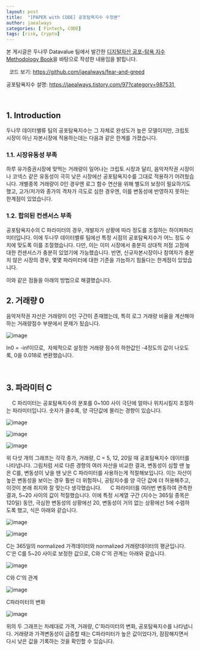 ```yaml
---
layout: post
title:  "[PAPER with CODE] 공포탐욕지수 수정본"
author: jaealways
categories: [ Fintech, CODE]
tags: [risk, Crypto]
---
```


본 게시글은 두나무 Datavalue 팀에서 발간한 [디지털자산 공포-탐욕 지수 Methodology Book](https://datavalue.dunamu.com/static/pdf/%EB%91%90%EB%82%98%EB%AC%B4%20%EB%94%94%EC%A7%80%ED%84%B8%EC%9E%90%EC%82%B0%20%EA%B3%B5%ED%8F%AC-%ED%83%90%EC%9A%95%20%EC%A7%80%EC%88%98%20Methodology%20Book%202.0.pdf)을 바탕으로 작성한 내용임을 밝힙니다.

 
코드 보기: https://github.com/jaealways/fear-and-greed


공포탐욕지수 설명: https://jaealways.tistory.com/97?category=987531 



 
## 1. Introduction

두나무 데이터밸류 팀의 공포탐욕지수는 그 자체로 완성도가 높은 모델이지만, 크립토 시장이 아닌 자본시장에 적용하는데는 다음과 같은 한계를 가졌습니다.


### 1.1. 시장유동성 부족

하루 유가증권시장에 맞먹는 거래량이 일어나는 크립토 시장과 달리, 음악저작권 시장이나 코넥스 같은 유동성이 극히 낮은 시장에선 공포탐욕지수를 그대로 적용하기 어려웠습니다. 개별종목 거래량이 0인 경우엔 로그 함수 연산을 위해 별도의 보정이 필요하기도 했고, 고가/저가와 종가의 격차가 극도로 심한 경우엔, 이를 변동성에 반영하지 못하는 한계점이 있었습니다.



### 1.2. 합의된 컨센서스 부족

공포탐욕지수의 C 파라미터의 경우, 개발자가 상황에 따라 정도를 조절하는 하이퍼파리미터입니다. 이에 두나무 데이터밸류 팀에선 특정 시점의 공포탐욕지수가 어느 정도 수치에 맞도록 이를 조절했습니다. 다만, 이는 이미 시장에서 충분히 상대적 저점 고점에 대한 컨센서스가 충분히 있었기에 가능했습니다. 반면, 신규자본시장이나 참여자가 충분치 않은 시장의 경우, 몇몇 파라미터에 대한 기준을 가늠하기 힘들다는 한계점이 있었습니다.


이와 같은 점들을 아래의 방법으로 해결했습니다.


## 2. 거래량 0


음악저작권 자산은 거래량이 0인 구간이 존재했는데, 특히 로그 거래량 비율을 계산해야 하는 거래량점수 부분에서 문제가 됬습니다. 

![image](https://github.com/jaealways/must-read-paper-CV-daily/assets/71856506/c19768a0-45fc-4346-ac31-7bcc5792a7b0)

ln0 = -inf이므로,  자체적으로 설정한 거래량 점수의 하한값인 -4정도의 값이 나오도록, 0을 0.018로 변환했습니다.


 
## 3. 파라미터 C
 
 
C 파리미터는 공포탐욕지수의 분포를 0~100 사이 극단에 얼마나 위치시킬지 조절하는 파라미터입니다. 숫자가 클수록, 양 극단값에 몰리는 경향이 있습니다.


![image](https://github.com/jaealways/must-read-paper-CV-daily/assets/71856506/9220c83e-2f7c-4901-9dfb-79dc84b0306d)

![image](https://github.com/jaealways/must-read-paper-CV-daily/assets/71856506/d128d584-48c3-4c9b-a3fe-720b327f4470)


![image](https://github.com/jaealways/must-read-paper-CV-daily/assets/71856506/efaa4178-6b2b-4cd8-a027-dd3ba8db0dd3)


위 다섯 개의 그래프는 각각 종가, 거래량, C = 5, 12, 20일 때 공포탐욕지수 데이터를 나타냅니다. 그림처럼 서로 다른 경향의 여러 자산을 비교한 결과, 변동성이 심할 땐 높은 C를, 변동성이 낮을 땐 낮은 C 파라미터를 사용하는게 적절해보입니다. 이는 자산이 높은 변동성을 보이는 경우 훨씬 더 위험하니, 공탐지수를 양 극단 값에 더 허용해주고, 이것이 본래 취지와 잘 맞는다 생각했습니다. 
 
 
C 파라미터를 여러번 변동하여 관측한 결과, 5~20 사이의 값이 적절했습니다. 이에 특정 시계열 구간 (지수는 365일 종목은 120일) 동안, 극심한 변동성의 상황에선 20, 변동성이 거의 없는 상황에선 5에 수렴하도록 했고, 식은 아래와 같습니다.

![image](https://github.com/jaealways/must-read-paper-CV-daily/assets/71856506/f2e92a9a-c698-47c0-b0b6-4bd162291711)

![image](https://github.com/jaealways/must-read-paper-CV-daily/assets/71856506/e2f1e42d-9d7a-4464-ad90-33b5db33ec34)


C는 365일의 normalized 가격데이터와 normalized 거래량데이터의 평균입니다.
C'은 C를 5~20 사이로 보정한 값으로, C와 C'의 관계는 아래와 같습니다. 


![image](https://github.com/jaealways/must-read-paper-CV-daily/assets/71856506/e244cb42-8d46-40c5-9acb-5aaecc3cd766)

C와 C'의 관계


![image](https://github.com/jaealways/must-read-paper-CV-daily/assets/71856506/fcc1a484-735d-4b0a-97ca-c42408167f3e)


C파라미터의 변화

![image](https://github.com/jaealways/must-read-paper-CV-daily/assets/71856506/451a6d1a-f421-454e-a294-0884a46a176f)


위의 두 그래프는 차례대로 가격, 거래량, C'파라미터의 변화, 공포탐욕지수를 나타냅니다.
거래량과 가격변동성이 급증할 때는 C파라미터가 높은 값이었다가, 잠잠해지면서 다시 낮은 값을 기록하는 것을 확인할 수 있습니다.

